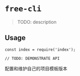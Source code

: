 # `free-cli`

> TODO: description

## Usage

```
const index = require('index');

// TODO: DEMONSTRATE API
```

配置和维护自己的项目模板版本
